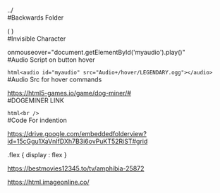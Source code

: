 ../<br />
#Backwards Folder

(᠎ )<br />
#Invisible Character

onmouseover="document.getElementById('myaudio').play()"<br />
#Audio Script on button hover

```html<audio id="myaudio" src="Audio+/hover/LEGENDARY.ogg"></audio>```<br />
#Audio Src for hover commands

https://html5-games.io/game/dog-miner/#<br />
#DOGEMINER LINK

```html<br />```<br />
#Code For indention

https://drive.google.com/embeddedfolderview?id=15cGgu1XaVnIfDXh7B3i6ovPuKT52RiST#grid

.flex { display : flex }

https://bestmovies12345.to/tv/amphibia-25872

https://html.imageonline.co/
